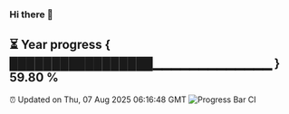 ### Hi there 👋
⏳ Year progress { █████████████████▁▁▁▁▁▁▁▁▁▁▁▁▁ } 59.80 %
---
⏰ Updated on Thu, 07 Aug 2025 06:16:48 GMT
![Progress Bar CI](https://github.com/Moyi321/Moyi321/workflows/Progress%20Bar%20CI/badge.svg)
